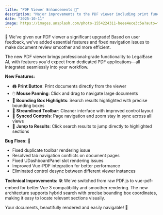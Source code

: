 ```yaml
---
title: "PDF Viewer Enhancements 📄"
description: "Major improvements to the PDF viewer including print functionality, mouse panning, bounding box highlights, and a streamlined toolbar. View and navigate documents with ease."
date: "2025-10-11"
image: https://images.unsplash.com/photo-1554224311-beee4ece3c5a?auto=format&fit=crop&w=800&q=80
---
```


📄 We've given our PDF viewer a significant upgrade! Based on user feedback, we've added essential features and fixed navigation issues to make document review smoother and more efficient.

The new PDF viewer brings professional-grade functionality to LegalEase AI, with features you'd expect from dedicated PDF applications—all integrated seamlessly into your workflow.

**New Features:**
- 🖨️ **Print Button**: Print documents directly from the viewer
- 🖱️ **Mouse Panning**: Click and drag to navigate large documents
- 🎯 **Bounding Box Highlights**: Search results highlighted with precise bounding boxes
- 🎨 **Streamlined Toolbar**: Cleaner interface with improved control layout
- 🔄 **Synced Controls**: Page navigation and zoom stay in sync across all views
- 📍 **Jump to Results**: Click search results to jump directly to highlighted sections

**Bug Fixes:** 🐛
- Fixed duplicate toolbar rendering issue
- Resolved tab navigation conflicts on document pages
- Fixed UDashboardPanel slot rendering issues
- Improved Vue-PDF integration for better performance
- Eliminated control desync between different viewer instances

**Technical Improvements:** 🛠️
We've switched from raw PDF.js to vue-pdf-embed for better Vue 3 compatibility and smoother rendering. The new architecture supports hybrid search with precise bounding box coordinates, making it easy to locate relevant sections visually.

Your documents, beautifully rendered and easily navigable! 📑
